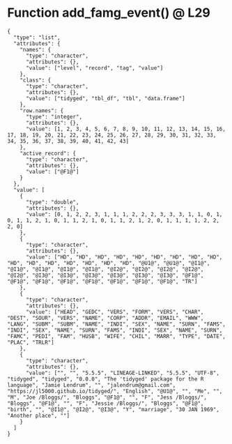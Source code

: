 # Function add_famg_event() @ L29

    {
      "type": "list",
      "attributes": {
        "names": {
          "type": "character",
          "attributes": {},
          "value": ["level", "record", "tag", "value"]
        },
        "class": {
          "type": "character",
          "attributes": {},
          "value": ["tidyged", "tbl_df", "tbl", "data.frame"]
        },
        "row.names": {
          "type": "integer",
          "attributes": {},
          "value": [1, 2, 3, 4, 5, 6, 7, 8, 9, 10, 11, 12, 13, 14, 15, 16, 17, 18, 19, 20, 21, 22, 23, 24, 25, 26, 27, 28, 29, 30, 31, 32, 33, 34, 35, 36, 37, 38, 39, 40, 41, 42, 43]
        },
        "active_record": {
          "type": "character",
          "attributes": {},
          "value": ["@F1@"]
        }
      },
      "value": [
        {
          "type": "double",
          "attributes": {},
          "value": [0, 1, 2, 2, 3, 1, 1, 1, 2, 2, 2, 3, 3, 3, 1, 1, 0, 1, 0, 1, 1, 2, 1, 0, 1, 1, 2, 1, 0, 1, 1, 2, 1, 2, 0, 1, 1, 1, 1, 2, 2, 2, 0]
        },
        {
          "type": "character",
          "attributes": {},
          "value": ["HD", "HD", "HD", "HD", "HD", "HD", "HD", "HD", "HD", "HD", "HD", "HD", "HD", "HD", "HD", "HD", "@U1@", "@U1@", "@I1@", "@I1@", "@I1@", "@I1@", "@I1@", "@I2@", "@I2@", "@I2@", "@I2@", "@I2@", "@I3@", "@I3@", "@I3@", "@I3@", "@I3@", "@I3@", "@F1@", "@F1@", "@F1@", "@F1@", "@F1@", "@F1@", "@F1@", "@F1@", "TR"]
        },
        {
          "type": "character",
          "attributes": {},
          "value": ["HEAD", "GEDC", "VERS", "FORM", "VERS", "CHAR", "DEST", "SOUR", "VERS", "NAME", "CORP", "ADDR", "EMAIL", "WWW", "LANG", "SUBM", "SUBM", "NAME", "INDI", "SEX", "NAME", "SURN", "FAMS", "INDI", "SEX", "NAME", "SURN", "FAMS", "INDI", "SEX", "NAME", "SURN", "FAMC", "PEDI", "FAM", "HUSB", "WIFE", "CHIL", "MARR", "TYPE", "DATE", "PLAC", "TRLR"]
        },
        {
          "type": "character",
          "attributes": {},
          "value": ["", "", "5.5.5", "LINEAGE-LINKED", "5.5.5", "UTF-8", "tidyged", "tidyged", "0.0.0", "The 'tidyged' package for the R language", "Jamie Lendrum", "", "jalendrum@gmail.com", "https://jl5000.github.io/tidyged/", "English", "@U1@", "", "Me", "", "M", "Joe /Bloggs/", "Bloggs", "@F1@", "", "F", "Jess /Bloggs/", "Bloggs", "@F1@", "", "F", "Jessie /Bloggs/", "Bloggs", "@F1@", "birth", "", "@I1@", "@I2@", "@I3@", "Y", "marriage", "30 JAN 1969", "Another place", ""]
        }
      ]
    }

